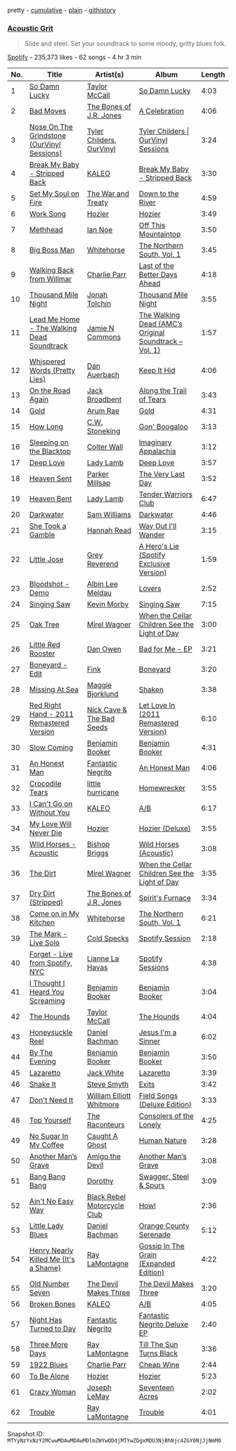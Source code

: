 pretty - [cumulative](/playlists/cumulative/37i9dQZF1DXaiAJKcabR16.md) - [plain](/playlists/plain/37i9dQZF1DXaiAJKcabR16) - [githistory](https://github.githistory.xyz/mackorone/spotify-playlist-archive/blob/main/playlists/plain/37i9dQZF1DXaiAJKcabR16)

### [Acoustic Grit](https://open.spotify.com/playlist/37i9dQZF1DXaiAJKcabR16)

> Slide and steel\. Set your soundtrack to some moody, gritty blues folk.

[Spotify](https://open.spotify.com/user/spotify) - 235,373 likes - 62 songs - 4 hr 3 min

| No. | Title | Artist(s) | Album | Length |
|---|---|---|---|---|
| 1 | [So Damn Lucky](https://open.spotify.com/track/4TYu2jojSGxALs2YNWnnwr) | [Taylor McCall](https://open.spotify.com/artist/5f1cs8LexmMYbhNEIOsDLT) | [So Damn Lucky](https://open.spotify.com/album/5qCE1zhNO3S8Vo0nPCXdhu) | 4:03 |
| 2 | [Bad Moves](https://open.spotify.com/track/5Ep66lg6KdXjX30U5SBQRQ) | [The Bones of J.R\. Jones](https://open.spotify.com/artist/7sMcWECQxLm7EoKdRlSCAn) | [A Celebration](https://open.spotify.com/album/6VH7MDCK71rSCmULCa8hS7) | 4:06 |
| 3 | [Nose On The Grindstone \(OurVinyl Sessions\)](https://open.spotify.com/track/4a2uqVlpRChHj32EjJLu7G) | [Tyler Childers](https://open.spotify.com/artist/13ZEDW6vyBF12HYcZRr4EV), [OurVinyl](https://open.spotify.com/artist/4MhBe0d439ToDXCWlT3wae) | [Tyler Childers \| OurVinyl Sessions](https://open.spotify.com/album/42nsomRaEURVkNt7IF1IFu) | 3:24 |
| 4 | [Break My Baby \- Stripped Back](https://open.spotify.com/track/136kGRT2lLY01C9i21TURw) | [KALEO](https://open.spotify.com/artist/7jdFEYD2LTYjfwxOdlVjmc) | [Break My Baby \- Stripped Back](https://open.spotify.com/album/2NI3n21RjO0N66BhNg6G5p) | 3:30 |
| 5 | [Set My Soul on Fire](https://open.spotify.com/track/5yuqWMCOtMY0IBaQCBzqT5) | [The War and Treaty](https://open.spotify.com/artist/6HhV0jtMMK5HYnYgG0xgtz) | [Down to the River](https://open.spotify.com/album/3JiILntTtRreadH6W8ftB2) | 4:59 |
| 6 | [Work Song](https://open.spotify.com/track/4Vc3bzFxXdrABa2DxgyCMT) | [Hozier](https://open.spotify.com/artist/2FXC3k01G6Gw61bmprjgqS) | [Hozier](https://open.spotify.com/album/04E0aLUdCHnhnnYrDDvcHq) | 3:49 |
| 7 | [Methhead](https://open.spotify.com/track/2mLYN7Hz2czFkZugFscrrb) | [Ian Noe](https://open.spotify.com/artist/2TEpPi5SFalflhpcQHq3lB) | [Off This Mountaintop](https://open.spotify.com/album/5ihcQ3YrAH2Ip9wHUqeQyT) | 3:50 |
| 8 | [Big Boss Man](https://open.spotify.com/track/6YZm2uEonZWcnOO2Uo2Fyb) | [Whitehorse](https://open.spotify.com/artist/3PSH5PsWfZQiD2wieKU0ss) | [The Northern South, Vol\. 1](https://open.spotify.com/album/0qvm65mwPYGTQL33VxDJ3X) | 3:45 |
| 9 | [Walking Back from Willmar](https://open.spotify.com/track/5fe7FqNTsej6UrBWOcP6FO) | [Charlie Parr](https://open.spotify.com/artist/2OOAWkt15smEKXtNNLtaNG) | [Last of the Better Days Ahead](https://open.spotify.com/album/3jxu9hO2uxFldtmzZGXYBv) | 4:18 |
| 10 | [Thousand Mile Night](https://open.spotify.com/track/4q4F2OEZJ2EQuRNBKytiDr) | [Jonah Tolchin](https://open.spotify.com/artist/66jsWaGhzSpHH1KRF34Oq3) | [Thousand Mile Night](https://open.spotify.com/album/4LkEoMZMHwVWLByjtt4wQf) | 3:55 |
| 11 | [Lead Me Home \- The Walking Dead Soundtrack](https://open.spotify.com/track/2DBFAJgsqhYk5Z1AF7tAMH) | [Jamie N Commons](https://open.spotify.com/artist/2FsZnS8gQ8jG1HGnPYNlm9) | [The Walking Dead \(AMC’s Original Soundtrack – Vol\. 1\)](https://open.spotify.com/album/6m6doB3yM5Fehx4wukSvEs) | 1:57 |
| 12 | [Whispered Words \(Pretty Lies\)](https://open.spotify.com/track/6KPaX2zvWAOXYZjvhqdQZj) | [Dan Auerbach](https://open.spotify.com/artist/6YWdHD3R863Apw1hkx3BwC) | [Keep It Hid](https://open.spotify.com/album/2KQn93GMsH7IoOvQ0Hlqzx) | 4:06 |
| 13 | [On the Road Again](https://open.spotify.com/track/1BQkVDlEOtYKOaotnJuNzz) | [Jack Broadbent](https://open.spotify.com/artist/2yk5jg6yi5fV6xmUZoBPHU) | [Along the Trail of Tears](https://open.spotify.com/album/6IcVeQFhXfXimexDoOYJoy) | 3:43 |
| 14 | [Gold](https://open.spotify.com/track/2BEqkiPEzz4tYul7V0SGxW) | [Arum Rae](https://open.spotify.com/artist/4aqcilLiGfXetHrTuC8DG9) | [Gold](https://open.spotify.com/album/3TO7DNWI1fhBnPtjw0afJ5) | 4:31 |
| 15 | [How Long](https://open.spotify.com/track/5A6t8zfY6Uj6fxOYOYppJK) | [C.W\. Stoneking](https://open.spotify.com/artist/6FfC7T2cxMj6H7Q5mmqAYe) | [Gon' Boogaloo](https://open.spotify.com/album/4a2eGDxGgeytnQC107wZv8) | 3:13 |
| 16 | [Sleeping on the Blacktop](https://open.spotify.com/track/3Ozx6IrGdoQyAworJzvBDE) | [Colter Wall](https://open.spotify.com/artist/3xYXYzm9H3RzyQgBrYwIcx) | [Imaginary Appalachia](https://open.spotify.com/album/1widYgH6RNVOxnLOiVeihU) | 3:12 |
| 17 | [Deep Love](https://open.spotify.com/track/6SKThyaFX1OQKL4CmOmvO6) | [Lady Lamb](https://open.spotify.com/artist/2wunbYU5KWrpI7RCRBkwF0) | [Deep Love](https://open.spotify.com/album/3fJb3ILnfIJlTGbavZZPPy) | 3:57 |
| 18 | [Heaven Sent](https://open.spotify.com/track/0FbKvqTBo2TsSzhT5ohFI2) | [Parker Millsap](https://open.spotify.com/artist/0MASTEXfUt3bpiyGOoEaur) | [The Very Last Day](https://open.spotify.com/album/71K6pqQC9BGomxvPDQVM3T) | 3:52 |
| 19 | [Heaven Bent](https://open.spotify.com/track/0bjTW3zBohWdYy2z1Sf5hJ) | [Lady Lamb](https://open.spotify.com/artist/2wunbYU5KWrpI7RCRBkwF0) | [Tender Warriors Club](https://open.spotify.com/album/1RLAlQJk8qjwmd32hManwM) | 6:47 |
| 20 | [Darkwater](https://open.spotify.com/track/6ym2fufsRInM3WzIdIqsOw) | [Sam Williams](https://open.spotify.com/artist/4cwkbiVtJw6GUOka2ZFZqz) | [Darkwater](https://open.spotify.com/album/5LZVAYPoQPQDMsMEMXSRmj) | 4:46 |
| 21 | [She Took a Gamble](https://open.spotify.com/track/0LzMVEtDRKTQ2WlIVUXT8s) | [Hannah Read](https://open.spotify.com/artist/3ffIal1i0EioO2cZE9oLa9) | [Way Out I'll Wander](https://open.spotify.com/album/1b6Q0enFSwYs4FiOrbgpEQ) | 3:15 |
| 22 | [Little Jose](https://open.spotify.com/track/4t8HYOqorDEhyVGHHxCmXw) | [Grey Reverend](https://open.spotify.com/artist/1EbvbxCONeiXZTVIS2Cw0e) | [A Hero's Lie \(Spotify Exclusive Version\)](https://open.spotify.com/album/1aey7yOQZ0QUM5CI3FF1dT) | 1:59 |
| 23 | [Bloodshot \- Demo](https://open.spotify.com/track/00AVBnaQz7yRv8NTpNlCVU) | [Albin Lee Meldau](https://open.spotify.com/artist/1AdKbbV5v6ifuJertEjNeK) | [Lovers](https://open.spotify.com/album/1pUKusc74fo1nc4reY2S5g) | 2:52 |
| 24 | [Singing Saw](https://open.spotify.com/track/2f2UMBkyUl8gnEdV0rju4N) | [Kevin Morby](https://open.spotify.com/artist/6fxk3UXHTFYET8qCT9WlBF) | [Singing Saw](https://open.spotify.com/album/4tpcSqb2cKUDviwpwTr8L9) | 7:15 |
| 25 | [Oak Tree](https://open.spotify.com/track/0H9gWRPB92lrwtjtQtdrwD) | [Mirel Wagner](https://open.spotify.com/artist/599W9qxs3LzkiiEmkoK6Kx) | [When the Cellar Children See the Light of Day](https://open.spotify.com/album/4RP8ZcEWH1tPoEdkaPf8KK) | 3:00 |
| 26 | [Little Red Rooster](https://open.spotify.com/track/06PsyBBc0YCQhGNlfPZ1SS) | [Dan Owen](https://open.spotify.com/artist/3wrdNgjTSLLQZ382sPyoA5) | [Bad for Me \- EP](https://open.spotify.com/album/176IZWTuFw7Ei2n3OtUl4p) | 3:21 |
| 27 | [Boneyard \- Edit](https://open.spotify.com/track/1zHHwTIloBthaYONQX2TZ0) | [Fink](https://open.spotify.com/artist/2t9yJDJIEtvPmr2iRIdqBf) | [Boneyard](https://open.spotify.com/album/6PAu4B2YSVrbCzELEhyAmU) | 3:20 |
| 28 | [Missing At Sea](https://open.spotify.com/track/0xgm9ojDGh01nTsreKg0oL) | [Maggie Bjorklund](https://open.spotify.com/artist/4uk9cWBqeiel7tO1w9MPe0) | [Shaken](https://open.spotify.com/album/4vxZh8neUimC0CcU5LtLQe) | 3:38 |
| 29 | [Red Right Hand \- 2011 Remastered Version](https://open.spotify.com/track/0qHeP8zt2WWef7EWCs1ECj) | [Nick Cave & The Bad Seeds](https://open.spotify.com/artist/4UXJsSlnKd7ltsrHebV79Q) | [Let Love In \(2011 Remastered Version\)](https://open.spotify.com/album/0Ewp4PEIzkcAyrC463a5xF) | 6:10 |
| 30 | [Slow Coming](https://open.spotify.com/track/6GFVx3gX6wY93AuWlQi2Zk) | [Benjamin Booker](https://open.spotify.com/artist/7mZgBMpvaBziYQfc9TbJH5) | [Benjamin Booker](https://open.spotify.com/album/3U5HIgBNjlWD7s83b5JVpu) | 4:31 |
| 31 | [An Honest Man](https://open.spotify.com/track/01Cr7MlISmoh8gMlZBjpko) | [Fantastic Negrito](https://open.spotify.com/artist/5QXLMdpKeByOo5ypH9gT13) | [An Honest Man](https://open.spotify.com/album/6YqoghPHyDIIgSsAp7QFdj) | 4:06 |
| 32 | [Crocodile Tears](https://open.spotify.com/track/63nVPOyNp8vZNblAozzNcP) | [little hurricane](https://open.spotify.com/artist/5VLQQzAkJrzG7QggE4DVg2) | [Homewrecker](https://open.spotify.com/album/11g4QUzXzGxh7dOPxxy4CF) | 3:55 |
| 33 | [I Can't Go on Without You](https://open.spotify.com/track/1dX6oGAG5PaexuPj29PsYd) | [KALEO](https://open.spotify.com/artist/7jdFEYD2LTYjfwxOdlVjmc) | [A/B](https://open.spotify.com/album/4he4SQup02hEIQdwhZlZlk) | 6:17 |
| 34 | [My Love Will Never Die](https://open.spotify.com/track/5XYmnUaaZ3D9Sqdt9SInEn) | [Hozier](https://open.spotify.com/artist/2FXC3k01G6Gw61bmprjgqS) | [Hozier \(Deluxe\)](https://open.spotify.com/album/7HW03Zew4rnOhy5uwskRSz) | 3:55 |
| 35 | [Wild Horses \- Acoustic](https://open.spotify.com/track/03HbxaCm8eBHLxbfdRRQ2e) | [Bishop Briggs](https://open.spotify.com/artist/0yb46jwm7gqbZXVXZQ8Z1e) | [Wild Horses \(Acoustic\)](https://open.spotify.com/album/3RL9u6GpQUCVEn2B6rz5Yo) | 3:08 |
| 36 | [The Dirt](https://open.spotify.com/track/19tDNU6hOt4wdXWgv1PUMf) | [Mirel Wagner](https://open.spotify.com/artist/599W9qxs3LzkiiEmkoK6Kx) | [When the Cellar Children See the Light of Day](https://open.spotify.com/album/4RP8ZcEWH1tPoEdkaPf8KK) | 3:35 |
| 37 | [Dry Dirt \(Stripped\)](https://open.spotify.com/track/7g4fX37Y3lziLMoxrTTGI3) | [The Bones of J.R\. Jones](https://open.spotify.com/artist/7sMcWECQxLm7EoKdRlSCAn) | [Spirit's Furnace](https://open.spotify.com/album/3cQWEV1dkuOosKa2EJNaxj) | 3:34 |
| 38 | [Come on in My Kitchen](https://open.spotify.com/track/32ZZSXkJ5cLXHIA0mEFq4h) | [Whitehorse](https://open.spotify.com/artist/3PSH5PsWfZQiD2wieKU0ss) | [The Northern South, Vol\. 1](https://open.spotify.com/album/0qvm65mwPYGTQL33VxDJ3X) | 6:21 |
| 39 | [The Mark \- Live Solo](https://open.spotify.com/track/5QJMMpa8ihBI2CFEhhmOi4) | [Cold Specks](https://open.spotify.com/artist/2DMHBCdboDAYJWzt2lDSP5) | [Spotify Session](https://open.spotify.com/album/4Vt7lG6HA70tiPDMkK6Cch) | 2:18 |
| 40 | [Forget \- Live from Spotify, NYC](https://open.spotify.com/track/1gpyfbutOl79qgVjMrZQOe) | [Lianne La Havas](https://open.spotify.com/artist/2RP4pPHTXlQpDnO9LvR7Yt) | [Spotify Sessions](https://open.spotify.com/album/6YYarhAfY1nBoYsDichIts) | 4:38 |
| 41 | [I Thought I Heard You Screaming](https://open.spotify.com/track/0ND2xJt6ZG3L1eZTS0FrsK) | [Benjamin Booker](https://open.spotify.com/artist/7mZgBMpvaBziYQfc9TbJH5) | [Benjamin Booker](https://open.spotify.com/album/3U5HIgBNjlWD7s83b5JVpu) | 3:04 |
| 42 | [The Hounds](https://open.spotify.com/track/36PkUgkmr1hVGLY5VJIXJ5) | [Taylor McCall](https://open.spotify.com/artist/5f1cs8LexmMYbhNEIOsDLT) | [The Hounds](https://open.spotify.com/album/1Uoi1Ki0DQxCTWpNuYH7FE) | 4:04 |
| 43 | [Honeysuckle Reel](https://open.spotify.com/track/6AvLsGpRX9GEej0zB7evfj) | [Daniel Bachman](https://open.spotify.com/artist/3beAmqA2s5xwxDAIFJwDG9) | [Jesus I'm a Sinner](https://open.spotify.com/album/398IZHABZSTKg102AxTtTO) | 6:02 |
| 44 | [By The Evening](https://open.spotify.com/track/0okuLdhmvvHTB2BhdSO5Mx) | [Benjamin Booker](https://open.spotify.com/artist/7mZgBMpvaBziYQfc9TbJH5) | [Benjamin Booker](https://open.spotify.com/album/3U5HIgBNjlWD7s83b5JVpu) | 3:50 |
| 45 | [Lazaretto](https://open.spotify.com/track/3T76zPJz3tWL27FrjJe2ot) | [Jack White](https://open.spotify.com/artist/4FZ3j1oH43e7cukCALsCwf) | [Lazaretto](https://open.spotify.com/album/36LXzRarDP8TU8K0REGpt6) | 3:39 |
| 46 | [Shake It](https://open.spotify.com/track/6u9jFigKKYdCLJKeAc1LOb) | [Steve Smyth](https://open.spotify.com/artist/4ejc2q1FtezVtEDOEOuyMO) | [Exits](https://open.spotify.com/album/71N8R4aZ6VDXWUP9jo8l08) | 3:42 |
| 47 | [Don't Need It](https://open.spotify.com/track/6NeQt64zijJZbNgFXwvw0I) | [William Elliott Whitmore](https://open.spotify.com/artist/55N838yCXjxLVkBkIM5pnf) | [Field Songs \(Deluxe Edition\)](https://open.spotify.com/album/0LdlWYQ0uHsrG4YjwtOcnJ) | 3:33 |
| 48 | [Top Yourself](https://open.spotify.com/track/7w85ReRElKKmLNCbPaKPGN) | [The Raconteurs](https://open.spotify.com/artist/4wo1267SJuUfHgasdlfNfc) | [Consolers of the Lonely](https://open.spotify.com/album/3yx8gEFlojRtt2WBhmxwfg) | 4:25 |
| 49 | [No Sugar In My Coffee](https://open.spotify.com/track/2sgliG5TcHwAiWQn8ecT71) | [Caught A Ghost](https://open.spotify.com/artist/2e898fil1F5umrc2LBtV93) | [Human Nature](https://open.spotify.com/album/39p98KJBGbgCvKjhU6FJ87) | 3:28 |
| 50 | [Another Manʼs Grave](https://open.spotify.com/track/0kO82Vu0CXMrkLo5p9EvyI) | [Amigo the Devil](https://open.spotify.com/artist/0AkmSuTOzM2pNCIOSP8ziv) | [Another Manʼs Grave](https://open.spotify.com/album/1ydWuirnz39uMCZYgkE18E) | 3:08 |
| 51 | [Bang Bang Bang](https://open.spotify.com/track/5JNjURdjUrcEgUPq2SjkSC) | [Dorothy](https://open.spotify.com/artist/6IOvhXyk5edbA2DVaeP9Up) | [Swagger, Steel & Spurs](https://open.spotify.com/album/01zaNaojDp8OJJ1J60gm6R) | 3:09 |
| 52 | [Ain't No Easy Way](https://open.spotify.com/track/2fUUIfU0WurkHNLoUJwGnH) | [Black Rebel Motorcycle Club](https://open.spotify.com/artist/1tpXaFf2F55E7kVJON4j4G) | [Howl](https://open.spotify.com/album/5yTFClS2dEGZD5IjM9dfrT) | 2:36 |
| 53 | [Little Lady Blues](https://open.spotify.com/track/15Zws6dwefFYdx9yiqOlo3) | [Daniel Bachman](https://open.spotify.com/artist/3beAmqA2s5xwxDAIFJwDG9) | [Orange County Serenade](https://open.spotify.com/album/5MX3706iqptzAKSur97vbT) | 5:12 |
| 54 | [Henry Nearly Killed Me \(It's a Shame\)](https://open.spotify.com/track/3WlKwc0STwk7MYHyn2FjXm) | [Ray LaMontagne](https://open.spotify.com/artist/6DoH7ywD5BcQvjloe9OcIj) | [Gossip In The Grain \(Expanded Edition\)](https://open.spotify.com/album/7iMybHeeEiPQSEI0TG3pdo) | 4:22 |
| 55 | [Old Number Seven](https://open.spotify.com/track/7FqrsV0vBwNiQNQI6jfzni) | [The Devil Makes Three](https://open.spotify.com/artist/63knPlGzLHTNDf1J78Fvte) | [The Devil Makes Three](https://open.spotify.com/album/18VR3tbMXiPOEj4rQfSp1k) | 3:20 |
| 56 | [Broken Bones](https://open.spotify.com/track/0lwUIYJfWGB8qUEAJtYfb6) | [KALEO](https://open.spotify.com/artist/7jdFEYD2LTYjfwxOdlVjmc) | [A/B](https://open.spotify.com/album/4he4SQup02hEIQdwhZlZlk) | 4:05 |
| 57 | [Night Has Turned to Day](https://open.spotify.com/track/4EtG28bl2zEehPhPsNgc8K) | [Fantastic Negrito](https://open.spotify.com/artist/5QXLMdpKeByOo5ypH9gT13) | [Fantastic Negrito Deluxe EP](https://open.spotify.com/album/0joZ3fA8e7Qj9W2PLExxwn) | 2:40 |
| 58 | [Three More Days](https://open.spotify.com/track/2pDOP7lUpO5LGUz798H0me) | [Ray LaMontagne](https://open.spotify.com/artist/6DoH7ywD5BcQvjloe9OcIj) | [Till The Sun Turns Black](https://open.spotify.com/album/6teArUjXEHY8nEbWiOf1Hq) | 3:36 |
| 59 | [1922 Blues](https://open.spotify.com/track/0F3ZS2gMHCImgws6ewz1H7) | [Charlie Parr](https://open.spotify.com/artist/2OOAWkt15smEKXtNNLtaNG) | [Cheap Wine](https://open.spotify.com/album/7u3ltEekQZKZllPqivvqK4) | 2:44 |
| 60 | [To Be Alone](https://open.spotify.com/track/32G6qOwK5SuBEA9D6pth34) | [Hozier](https://open.spotify.com/artist/2FXC3k01G6Gw61bmprjgqS) | [Hozier](https://open.spotify.com/album/04E0aLUdCHnhnnYrDDvcHq) | 5:23 |
| 61 | [Crazy Woman](https://open.spotify.com/track/5ke9Y5BL0wbGOg4pshd1B0) | [Joseph LeMay](https://open.spotify.com/artist/3BRHUE4Ml0PKrgZ5EjVtxf) | [Seventeen Acres](https://open.spotify.com/album/2gHqNCEbiiYGoE8WAEkFZf) | 2:02 |
| 62 | [Trouble](https://open.spotify.com/track/5aGkIyzLVYGuLIHkxpNAFF) | [Ray LaMontagne](https://open.spotify.com/artist/6DoH7ywD5BcQvjloe9OcIj) | [Trouble](https://open.spotify.com/album/2DQHgaOMVOs2OKLaksiMx9) | 4:01 |

Snapshot ID: `MTYyNzYxNzY2MCwwMDAwMDAwMDlmZWYwODdjMTYwZDgxMDU3NjBhNjc4ZGY0NjJjNmM0`
